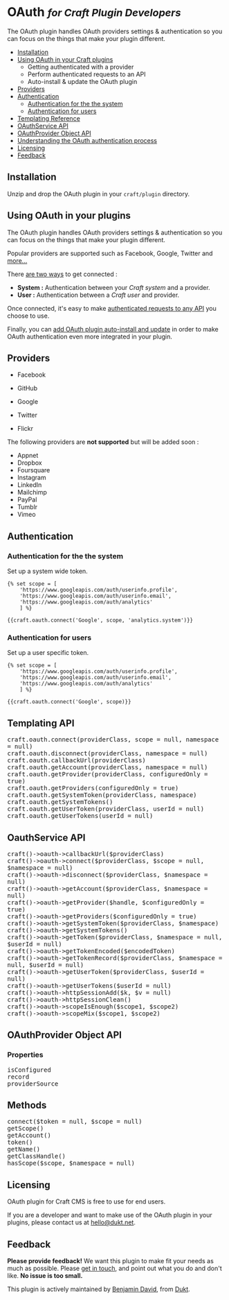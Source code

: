 # OAuth  <small>_for Craft Plugin Developers_</small>

The OAuth plugin handles OAuth providers settings & authentication so you can focus on the things that make your plugin different.

- [Installation](#install)
- [Using OAuth in your Craft plugins](#develop)
    - Getting authenticated with a provider
    - Perform authenticated requests to an API
    - Auto-install & update the OAuth plugin
- [Providers](#providers)
- [Authentication](#authentication)
    - [Authentication for the the system](#system-authentication)
    - [Authentication for users](#user-authentication)
- [Templating Reference](#template-api)
- [OAuthService API](#template-api)
- [OAuthProvider Object API](#provider-api)
- [Understanding the OAuth authentication process](#api)
- [Licensing](#license)
- [Feedback](#feedback)

<a id="installation"></a>
## Installation

Unzip and drop the OAuth plugin in your `craft/plugin` directory.

<a id="develop"></a>
## Using OAuth in your plugins

The OAuth plugin handles OAuth providers settings & authentication so you can focus on the things that make your plugin different.

Popular providers are supported such as Facebook, Google, Twitter and <a href="#providers">more...</a>

There <a href="#tokens">are two ways</a> to get connected :

- **System :** Authentication between your _Craft system_ and a provider.
- **User :** Authentication between a _Craft user_ and provider.

Once connected, it's easy to make <a href="#">authenticated requests to any API</a> you choose to use.

Finally, you can <a href="#">add OAuth plugin auto-install and update</a> in order to make OAuth authentication even more integrated in your plugin.

<a id="providers"></a>
## Providers

- Facebook
- GitHub

- Google
- Twitter
- Flickr

The following providers are **not supported** but will be added soon :

- Appnet
- Dropbox
- Foursquare
- Instagram
- LinkedIn
- Mailchimp
- PayPal
- Tumblr
- Vimeo

<a id="authentication"></a>
## Authentication

<a id="system-authentication"></a>
### Authentication for the the system

Set up a system wide token.

    {% set scope = [
        'https://www.googleapis.com/auth/userinfo.profile',
        'https://www.googleapis.com/auth/userinfo.email',
        'https://www.googleapis.com/auth/analytics'
        ] %}

    {{craft.oauth.connect('Google', scope, 'analytics.system')}}


<a id="user-authentication"></a>
### Authentication for users

Set up a user specific token.

    {% set scope = [
        'https://www.googleapis.com/auth/userinfo.profile',
        'https://www.googleapis.com/auth/userinfo.email',
        'https://www.googleapis.com/auth/analytics'
        ] %}

    {{craft.oauth.connect('Google', scope)}}


<a id="template-api"></a>
## Templating API

<dl>
    <dt><tt>craft.oauth.connect(providerClass, scope = null, namespace = null)</tt></dt>
    <dt><tt>craft.oauth.disconnect(providerClass, namespace = null)</tt></dt>
    <dt><tt>craft.oauth.callbackUrl(providerClass)</tt></dt>
    <dt><tt>craft.oauth.getAccount(providerClass, namespace = null)</tt></dt>
    <dt><tt>craft.oauth.getProvider(providerClass, configuredOnly = true)</tt></dt>
    <dt><tt>craft.oauth.getProviders(configuredOnly = true)</tt></dt>
    <dt><tt>craft.oauth.getSystemToken(providerClass, namespace)</tt></dt>
    <dt><tt>craft.oauth.getSystemTokens()</tt></dt>
    <dt><tt>craft.oauth.getUserToken(providerClass, userId = null)</tt></dt>
    <dt><tt>craft.oauth.getUserTokens(userId = null)</tt></dt>
</dl>

<a id="oauth-api"></a>
## OauthService API

<dl>
    <dt><tt>craft()->oauth->callbackUrl($providerClass)</tt></dt>
    <dt><tt>craft()->oauth->connect($providerClass, $scope = null, $namespace = null)</tt></dt>
    <dt><tt>craft()->oauth->disconnect($providerClass, $namespace = null)</tt></dt>
    <dt><tt>craft()->oauth->getAccount($providerClass, $namespace = null)</tt></dt>
    <dt><tt>craft()->oauth->getProvider($handle, $configuredOnly = true)</tt></dt>
    <dt><tt>craft()->oauth->getProviders($configuredOnly = true)</tt></dt>
    <dt><tt>craft()->oauth->getSystemToken($providerClass, $namespace)</tt></dt>
    <dt><tt>craft()->oauth->getSystemTokens()</tt></dt>
    <dt><tt>craft()->oauth->getToken($providerClass, $namespace = null, $userId = null)</tt></dt>
    <dt><tt>craft()->oauth->getTokenEncoded($encodedToken)</tt></dt>
    <dt><tt>craft()->oauth->getTokenRecord($providerClass, $namespace = null, $userId = null)</tt></dt>
    <dt><tt>craft()->oauth->getUserToken($providerClass, $userId = null)</tt></dt>
    <dt><tt>craft()->oauth->getUserTokens($userId = null)</tt></dt>
    <dt><tt>craft()->oauth->httpSessionAdd($k, $v = null)</tt></dt>
    <dt><tt>craft()->oauth->httpSessionClean()</tt></dt>
    <dt><tt>craft()->oauth->scopeIsEnough($scope1, $scope2)</tt></dt>
    <dt><tt>craft()->oauth->scopeMix($scope1, $scope2)</tt></dt>
</dl>


<a id="provider-api"></a>
## OAuthProvider Object API

### Properties

<dl>
    <dt><tt>isConfigured</tt></dt>
    <dt><tt>record</tt></dt>
    <dt><tt>providerSource</tt></dt>
</dl>

## Methods

<dl>
    <dt><tt>connect($token = null, $scope = null)</tt></dt>
    <dt><tt>getScope()</tt></dt>
    <dt><tt>getAccount()</tt></dt>
    <dt><tt>token()</tt></dt>
    <dt><tt>getName()</tt></dt>
    <dt><tt>getClassHandle()</tt></dt>
    <dt><tt>hasScope($scope, $namespace = null)</tt></dt>
</dl>

<a id="license"></a>
## Licensing

OAuth plugin for Craft CMS is free to use for end users.

If you are a developer and want to make use of the OAuth plugin in your plugins, please contact us at hello@dukt.net.

<a id="feedback"></a>
## Feedback

**Please provide feedback!** We want this plugin to make fit your needs as much as possible.
Please [get in touch](mailto:hello@dukt.net), and point out what you do and don't like. **No issue is too small.**

This plugin is actively maintained by [Benjamin David](https://github.com/benjamindavid), from [Dukt](http://dukt.net/).
